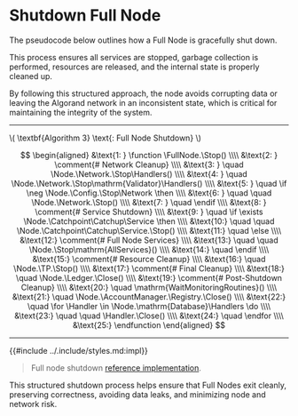 $$
\newcommand \function {\textbf{function }}
\newcommand \return {\textbf{return }}
\newcommand \endfunction {\textbf{end function}}
\newcommand \if {\textbf{if }}
\newcommand \else {\textbf{else}}
\newcommand \then {\textbf{ then}}
\newcommand \endif {\textbf{end if}}
\newcommand \for {\textbf{for }}
\newcommand \do {\textbf{ do}}
\newcommand \endfor {\textbf{end for}}
\newcommand \comment {\qquad \small \textsf}
\newcommand \Node {\mathrm{node}}
\newcommand \FullNode {\mathrm{FullNode}}
\newcommand \Network {\mathrm{Network}}
\newcommand \Stop {\mathrm{Stop}}
\newcommand \Close {\mathrm{Close}}
\newcommand \Config {\mathrm{nodeConfig}}
\newcommand \Catchup {\mathrm{Catchup}}
\newcommand \Service {\mathrm{Service}}
\newcommand \Ledger {\mathrm{Ledger}}
\newcommand \AccountManager {\mathrm{AccountManager}}
\newcommand \Registry {\mathrm{Registry}}
\newcommand \TP {\mathrm{TxPool}}
\newcommand \Handler {\mathrm{Handler}}
\newcommand \Handlers {\mathrm{Handlers}}
\newcommand \Catchpoint {\mathrm{Catchpoint}}
$$

# Shutdown Full Node

The pseudocode below outlines how a Full Node is gracefully shut down.

This process ensures all services are stopped, garbage collection is performed,
resources are released, and the internal state is properly cleaned up.

By following this structured approach, the node avoids corrupting data or leaving
the Algorand network in an inconsistent state, which is critical for maintaining
the integrity of the system.

---

\\( \textbf{Algorithm 3} \text{: Full Node Shutdown} \\)

$$
\begin{aligned}
&\text{1: } \function \FullNode.\Stop() \\\\
&\text{2: } \comment{# Network Cleanup} \\\\
&\text{3: } \quad \Node.\Network.\Stop\Handlers() \\\\
&\text{4: } \quad \Node.\Network.\Stop\mathrm{Validator}\Handlers() \\\\
&\text{5: } \quad \if \neg \Node.\Config.\Stop\Network \then \\\\
&\text{6: } \quad \quad \Node.\Network.\Stop() \\\\
&\text{7: } \quad \endif \\\\
&\text{8: } \comment{# Service Shutdown} \\\\
&\text{9: } \quad \if \exists \Node.\Catchpoint\Catchup\Service \then \\\\
&\text{10:} \quad \quad \Node.\Catchpoint\Catchup\Service.\Stop() \\\\
&\text{11:} \quad \else \\\\
&\text{12:} \comment{# Full Node Services} \\\\
&\text{13:} \quad \quad \Node.\Stop\mathrm{AllServices}() \\\\
&\text{14:} \quad \endif \\\\
&\text{15:} \comment{# Resource Cleanup} \\\\
&\text{16:} \quad \Node.\TP.\Stop() \\\\
&\text{17:} \comment{# Final Cleanup} \\\\
&\text{18:} \quad \Node.\Ledger.\Close() \\\\
&\text{19:} \comment{# Post-Shutdown Cleanup} \\\\
&\text{20:} \quad \mathrm{WaitMonitoringRoutines}() \\\\
&\text{21:} \quad \Node.\AccountManager.\Registry.\Close() \\\\
&\text{22:} \quad \for \Handler \in \Node.\mathrm{Database}\Handlers \do \\\\
&\text{23:} \quad \quad \Handler.\Close() \\\\
&\text{24:} \quad \endfor \\\\
&\text{25:} \endfunction
\end{aligned}
$$

---

{{#include ../.include/styles.md:impl}}
> Full node shutdown [reference implementation](https://github.com/algorand/go-algorand/blob/e60d3ddd1d63e60f32bda6935554b34fdb0e1515/node/node.go#L444-L487).

This structured shutdown process helps ensure that Full Nodes exit cleanly, preserving
correctness, avoiding data leaks, and minimizing node and network risk.